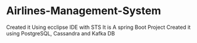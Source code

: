 # Airlines-Management-System

Created it Using ecclipse IDE with STS
It is A spring Boot Project
Created it using PostgreSQL, Cassandra and Kafka DB
